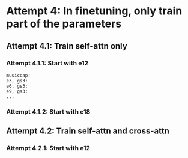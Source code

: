 
# Attempt 4: In finetuning, only train part of the parameters

## Attempt 4.1: Train self-attn only

### Attempt 4.1.1: Start with e12

    musiccap:
    e3, gs3:
    e6, gs3:
    e9, gs3:
    ...

### Attempt 4.1.2: Start with e18

## Attempt 4.2: Train self-attn and cross-attn

### Attempt 4.2.1: Start with e12

